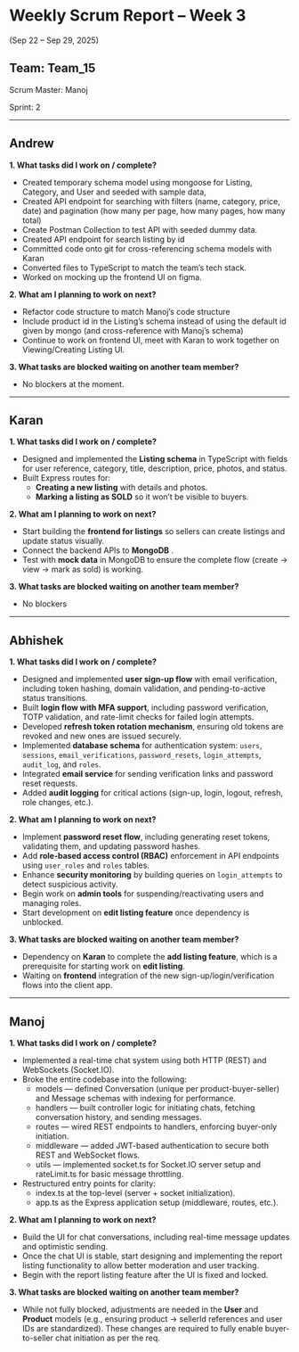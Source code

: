 # Weekly Scrum Report – Week 3 
(Sep 22 – Sep 29, 2025)

## Team: Team_15

Scrum Master: Manoj

Sprint: 2

---

## Andrew

**1. What tasks did I work on / complete?**

- Created temporary schema model using mongoose for Listing, Category, and User and seeded with sample data,
- Created API endpoint for searching with filters (name, category, price, date) and pagination (how many per page, how many pages, how many total)
- Create Postman Collection to test API with seeded dummy data.
- Created API endpoint for search listing by id
- Committed code onto git for cross-referencing schema models with Karan
- Converted files to TypeScript to match the team’s tech stack.
- Worked on mocking up the frontend UI on figma.

**2. What am I planning to work on next?**

- Refactor code structure to match Manoj’s code structure
- Include product id in the Listing’s schema instead of using the default id given by mongo (and cross-reference with Manoj’s schema)
- Continue to work on frontend UI, meet with Karan to work together on Viewing/Creating Listing UI.

**3. What tasks are blocked waiting on another team member?**

- No blockers at the moment.

---

## Karan

**1. What tasks did I work on / complete?**

- Designed and implemented the **Listing schema** in TypeScript with fields for user reference, category, title, description, price, photos, and status.
- Built Express routes for:
    - **Creating a new listing** with details and photos.
    - **Marking a listing as SOLD** so it won’t be visible to buyers.

**2. What am I planning to work on next?**

- Start building the **frontend for listings** so sellers can create listings and update status visually.
- Connect the backend APIs to **MongoDB** .
- Test with **mock data** in MongoDB to ensure the complete flow (create → view → mark as sold) is working.

**3. What tasks are blocked waiting on another team member?**

- No blockers

---

## Abhishek

**1. What tasks did I work on / complete?**

- Designed and implemented **user sign-up flow** with email verification, including token hashing, domain validation, and pending-to-active status transitions.
- Built **login flow with MFA support**, including password verification, TOTP validation, and rate-limit checks for failed login attempts.
- Developed **refresh token rotation mechanism**, ensuring old tokens are revoked and new ones are issued securely.
- Implemented **database schema** for authentication system: `users`, `sessions`, `email_verifications`, `password_resets`, `login_attempts`, `audit_log`, and `roles`.
- Integrated **email service** for sending verification links and password reset requests.
- Added **audit logging** for critical actions (sign-up, login, logout, refresh, role changes, etc.).

**2. What am I planning to work on next?**

- Implement **password reset flow**, including generating reset tokens, validating them, and updating password hashes.
- Add **role-based access control (RBAC)** enforcement in API endpoints using `user_roles` and `roles` tables.
- Enhance **security monitoring** by building queries on `login_attempts` to detect suspicious activity.
- Begin work on **admin tools** for suspending/reactivating users and managing roles.
- Start development on **edit listing feature** once dependency is unblocked.

**3. What tasks are blocked waiting on another team member?**

- Dependency on **Karan** to complete the **add listing feature**, which is a prerequisite for starting work on **edit listing**.
- Waiting on **frontend** integration of the new sign-up/login/verification flows into the client app.

---

## Manoj

**1. What tasks did I work on / complete?**

- Implemented a real-time chat system using both HTTP (REST) and WebSockets (Socket.IO).
- Broke the entire codebase into the following:
    - models — defined Conversation (unique per product-buyer-seller) and Message schemas with indexing for performance.
    - handlers — built controller logic for initiating chats, fetching conversation history, and sending messages.
    - routes — wired REST endpoints to handlers, enforcing buyer-only initiation.
    - middleware — added JWT-based authentication to secure both REST and WebSocket flows.
    - utils  — implemented socket.ts for Socket.IO server setup and rateLimit.ts for basic message throttling.
- Restructured entry points for clarity:
    - index.ts at the top-level (server + socket initialization).
    - app.ts as the Express application setup (middleware, routes, etc.).

**2. What am I planning to work on next?**

- Build the UI for chat conversations, including real-time message updates and optimistic sending.
- Once the chat UI is stable, start designing and implementing the report listing functionality to allow better moderation and user tracking.
- Begin with the report listing feature after the UI is fixed and locked.

**3. What tasks are blocked waiting on another team member?**

- While not fully blocked, adjustments are needed in the **User** and **Product** models (e.g., ensuring product → sellerId references and user IDs are standardized). These changes are required to fully enable buyer-to-seller chat initiation as per the req.
